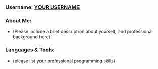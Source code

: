 ### Username: [YOUR USERNAME](LINK-TO-YOUR-GITHUB-ACCOUNT)  

### About Me: 
- (Please include a brief description about yourself, and professional background here)

### Languages & Tools:  
- (please list your professional programming skills)
